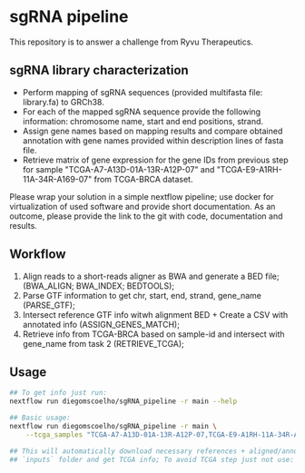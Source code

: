 # sgRNA pipeline

This repository is to answer a challenge from Ryvu Therapeutics.

## sgRNA library characterization

* Perform mapping of sgRNA sequences (provided multifasta file: library.fa) to GRCh38.
* For each of the mapped sgRNA sequence provide the following information: chromosome name, start and end positions, strand.
* Assign gene names based on mapping results and compare obtained annotation with gene names provided within description lines of fasta file.
* Retrieve matrix of gene expression for the gene IDs from previous step for sample "TCGA-A7-A13D-01A-13R-A12P-07" and "TCGA-E9-A1RH-11A-34R-A169-07" from TCGA-BRCA dataset. 

Please wrap your solution in a simple nextflow pipeline; use docker for virtualization of used software and provide short documentation. 
As an outcome, please provide the link to the git with code, documentation and results.

## Workflow

1) Align reads to a short-reads aligner as BWA and generate a BED file; (BWA_ALIGN; BWA_INDEX; BEDTOOLS);
2) Parse GTF information to get chr, start, end, strand, gene_name (PARSE_GTF);
3) Intersect reference GTF info witwh alignment BED + Create a CSV with annotated info (ASSIGN_GENES_MATCH);
4) Retrieve info from TCGA-BRCA based on sample-id and intersect with gene_name from task 2 (RETRIEVE_TCGA);

## Usage

```sh
## To get info just run:
nextflow run diegomscoelho/sgRNA_pipeline -r main --help

## Basic usage:
nextflow run diegomscoelho/sgRNA_pipeline -r main \
    --tcga_samples "TCGA-A7-A13D-01A-13R-A12P-07,TCGA-E9-A1RH-11A-34R-A169-07"

## This will automatically download necessary references + aligned/annotate reads in
## `inputs` folder and get TCGA info; To avoid TCGA step just not use: `--tcga_samples` flag

```